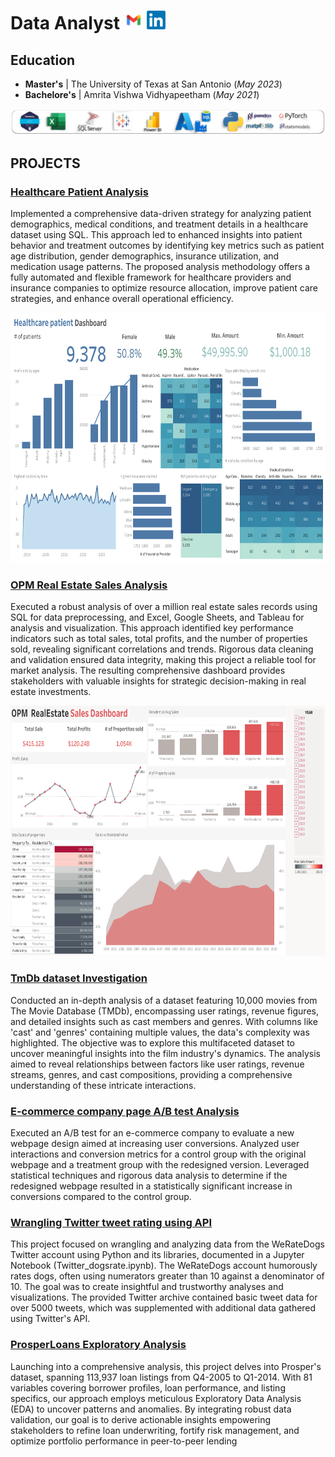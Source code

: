 # Data Analyst  [<img src="/images/mail.png" width="30" height="30"/>](mailto:kathisnehithreddy@gmail.com)  [<img src="/images/LinkedIn_logo.png" width="30" height="30"/>](https://www.linkedin.com/snehithreddykathi)



## Education
- **Master's** | The University of Texas at San Antonio (_May 2023_)
- **Bachelore's**  | Amrita Vishwa Vidhyapeetham (_May 2021_)

<img src="/images/skillstaskbar.png"/>
 
## PROJECTS
### [Healthcare Patient Analysis](https://github.com/kathisnehith/Healthcare-Patient-Analysis)

Implemented a comprehensive data-driven strategy for analyzing patient demographics, medical conditions, and treatment details in a healthcare dataset using SQL. This approach led to enhanced insights into patient behavior and treatment outcomes by identifying key metrics such as patient age distribution, gender demographics, insurance utilization, and medication usage patterns. The proposed analysis methodology offers a fully automated and flexible framework for healthcare providers and insurance companies to optimize resource allocation, improve patient care strategies, and enhance overall operational efficiency.

<img src="images/healthcare_Dashboard.png" width="1000" height="400"/>

### [OPM Real Estate Sales Analysis](https://github.com/kathisnehith/Realestate-Sales-Analysis)

Executed a robust analysis of over a million real estate sales records using SQL for data preprocessing, and Excel, Google Sheets, and Tableau for analysis and visualization. This approach identified key performance indicators such as total sales, total profits, and the number of properties sold, revealing significant correlations and trends. Rigorous data cleaning and validation ensured data integrity, making this project a reliable tool for market analysis. The resulting comprehensive dashboard provides stakeholders with valuable insights for strategic decision-making in real estate investments.

<img src="images/Realestate_Dashboard.png" width="1000" height="400"/>



### [TmDb dataset Investigation](https://github.com/kathisnehith/Tmdb-Movie-Database-Investigation)

Conducted an in-depth analysis of a dataset featuring 10,000 movies from The Movie Database (TMDb), encompassing user ratings, revenue figures, and detailed insights such as cast members and genres. With columns like 'cast' and 'genres' containing multiple values, the data's complexity was highlighted. The objective was to explore this multifaceted dataset to uncover meaningful insights into the film industry's dynamics. The analysis aimed to reveal relationships between factors like user ratings, revenue streams, genres, and cast compositions, providing a comprehensive understanding of these intricate interactions.


### [E-commerce company page A/B test Analysis](https://github.com/kathisnehith/Ecommerce-page-A-B-testing)

Executed an A/B test for an e-commerce company to evaluate a new webpage design aimed at increasing user conversions. Analyzed user interactions and conversion metrics for a control group with the original webpage and a treatment group with the redesigned version. Leveraged statistical techniques and rigorous data analysis to determine if the redesigned webpage resulted in a statistically significant increase in conversions compared to the control group.

### [Wrangling Twitter tweet rating using API](https://github.com/kathisnehith/Twitter-tweet-rating)

This project focused on wrangling and analyzing data from the WeRateDogs Twitter account using Python and its libraries, documented in a Jupyter Notebook (Twitter_dogsrate.ipynb). The WeRateDogs account humorously rates dogs, often using numerators greater than 10 against a denominator of 10. The goal was to create insightful and trustworthy analyses and visualizations. The provided Twitter archive contained basic tweet data for over 5000 tweets, which was supplemented with additional data gathered using Twitter's API.


### [ProsperLoans Exploratory Analysis](https://github.com/kathisnehith/Prosper-Loans-Exploratory-Analysis)

Launching into a comprehensive analysis, this project delves into Prosper's dataset, spanning 113,937 loan listings from Q4-2005 to Q1-2014. With 81 variables covering borrower profiles, loan performance, and listing specifics, our approach employs meticulous Exploratory Data Analysis (EDA) to uncover patterns and anomalies. By integrating robust data validation, our goal is to derive actionable insights empowering stakeholders to refine loan underwriting, fortify risk management, and optimize portfolio performance in peer-to-peer lending

